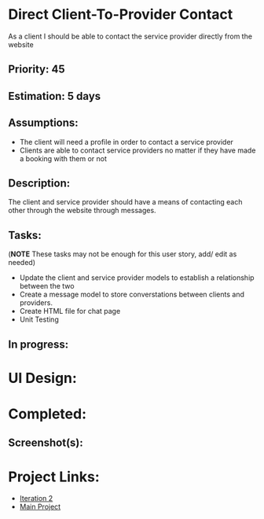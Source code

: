 # Direct Client-To-Provider Contact
As a client I should be able to contact the service provider directly from the website

## Priority: 45

## Estimation: 5 days

## Assumptions:
- The client will need a profile in order to contact a service provider
- Clients are able to contact service providers no matter if they have made a booking with them or not

## Description:
The client and service provider should have a means of contacting each other through the website through messages.

## Tasks:
(**NOTE** These tasks may not be enough for this user story, add/ edit as needed)
- Update the client and service provider models to establish a relationship between the two
- Create a message model to store converstations between clients and providers.
- Create HTML file for chat page
- Unit Testing

## In progress:

# UI Design:

# Completed:

## Screenshot(s):

# Project Links:

- [Iteration 2](my-clean-project\documentations\iteration_2.md)
- [Main Project](../../README.md)
